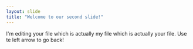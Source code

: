 ```yaml
---
layout: slide
title: "Welcome to our second slide!"
---
```

I'm editing your file which is actually my file which is actually your file.
Use te left arrow to go back!

